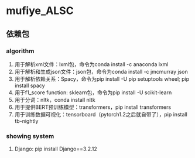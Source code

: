 # mufiye_ALSC
## 依赖包
### algorithm
1. 用于解析xml文件：lxml包，命令为conda install -c anaconda lxml
2. 用于解析和生成json文件：json包，命令为conda install -c jmcmurray json
3. 用于解析依赖关系：Spacy，命令为pip install -U pip setuptools wheel; pip install spacy
4. 用于f1_score function: sklearn包，命令为pip install -U scikit-learn
5. 用于分词：nltk，conda install nltk
6. 用于提供BERT预训练模型：transformers，pip install transformers
7. 用于训练数据可视化：tensorboard（pytorch1.2之后就自带了），pip install tb-nightly 
### showing system
1. Django: pip install Django==3.2.12
